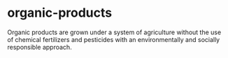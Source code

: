 # organic-products
Organic products are grown under a system of agriculture without the use of chemical fertilizers and pesticides with an environmentally and socially responsible approach.
